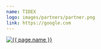 ```yaml
---
name: TIDEX
logo: images/partners/partner.png
link: https://google.com
---
```


<a class="sixteen wide mobile five wide tablet three wide computer column inverted partner-div" href="{{ page.link }}">
    <img src="{{ page.logo }}" alt="{{ page.name }}" class="ui large image">
</a>